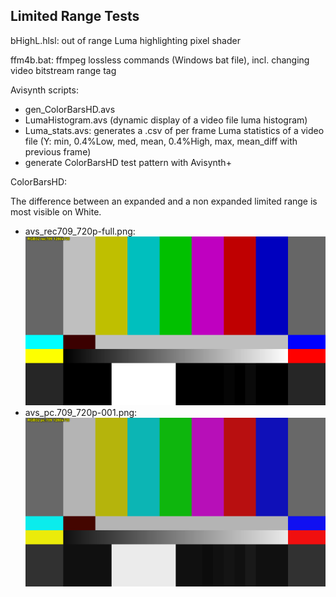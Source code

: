 ## Limited Range Tests

bHighL.hlsl: out of range Luma highlighting pixel shader

ffm4b.bat: ffmpeg lossless commands (Windows bat file), incl. changing video bitstream range tag

Avisynth scripts:
* gen_ColorBarsHD.avs 
* LumaHistogram.avs (dynamic display of a video file luma histogram) 
* Luma_stats.avs: generates a .csv of per frame Luma statistics of a video file (Y: min, 0.4%Low, med, mean,	0.4%High, max, mean_diff with previous frame)
* generate ColorBarsHD test pattern with Avisynth+

ColorBarsHD:

The difference between an expanded and a non expanded limited range is most visible on White.
* avs_rec709_720p-full.png:
![](https://github.com/butterw/bShaders/blob/master/test_LimitedRange/avs_rec709_720p-full.png?raw=true)
* avs_pc.709_720p-001.png:
![](https://github.com/butterw/bShaders/blob/master/test_LimitedRange/avs_pc.709_720p-001.png?raw=true)

